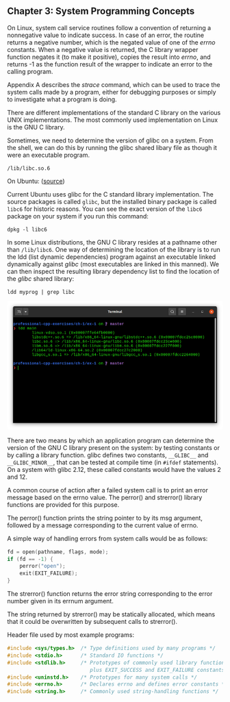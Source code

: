 ## Chapter 3: System Programming Concepts

On Linux, system call service routines follow a convention of returning a nonnegative value to indicate success. In case of an error, the routine returns a negative number, which is the negated value of one of the _errno_ constants. When a negative value is returned, the C library wrapper function negates it (to make it positive), copies the result into _errno_, and returns -1 as the function result of the wrapper to indicate an error to the calling program. 

Appendix A describes the _strace_ command, which can be used to trace the system calls made by a program, either for debugging purposes or simply to investigate what a program is doing.

There are different implementations of the standard C library on the various UNIX implementations. The most commonly used implementation on Linux is the GNU C library.

Sometimes, we need to determine the version of glibc on a system. From the shell, we can do this by running the glibc shared libary file as though it were an executable program. 

```
/lib/libc.so.6
```

On Ubuntu: ([source](https://stackoverflow.com/questions/54053087/libc-or-glibc-in-ubuntu))

Current Ubuntu uses glibc for the C standard library implementation. The source packages is called `glibc`, but the installed binary package is called `libc6` for historic reasons. You can see the exact version of the `libc6` package on your system if you run this command:

```
dpkg -l libc6
```

In some Linux distributions, the GNU C library resides at a pathname other than `/lib/libc6`. One way of determining the location of the library is to run the ldd (list dynamic dependencies) program against an executable linked dynamically against _glibc_ (most executables are linked in this manned). We can then inspect the resulting library dependency list to find the location of the _glibc_ shared library:

```
ldd myprog | grep libc
```

![ldd](images/ch-3/ldd.png)

There are two means by which an application program can determine the version of the GNU C library present on the system: by testing constants or by calling a library function. glibc defines two constants, `__GLIBC__` and `__GLIBC_MINOR__`, that can be tested at compile time (in `#ifdef` statements). On a system with glibc 2.12, these called constants would have the values 2 and 12.

A common course of action after a failed system call is to print an error message based on the errno value. The perror() and strerror() library functions are provided for this purpose. 

The perror() function prints the string pointer to by its msg argument, followed by a message corresponding to the current value of errno. 

A simple way of handling errors from system calls would be as follows:

```c
fd = open(pathname, flags, mode);
if (fd == -1) {
    perror("open");
    exit(EXIT_FAILURE);
}
```

The strerror() function returns the error string corresponding to the error number given in its errnum argument.

The string returned by strerror() may be statically allocated, which means that it could be overwritten by subsequent calls to strerror().

Header file used by most example programs:

```c
#include <sys/types.h>  /* Type definitions used by many programs */
#include <stdio.h>      /* Standard IO functions */
#include <stdlib.h>     /* Prototypes of commonly used library functions,
                           plus EXIT_SUCCESS and EXIT_FAILURE constants */
#include <uninstd.h>    /* Prototypes for many system calls */
#include <errno.h>      /* Declares errno and defines error constants */
#include <string.h>     /* Commonly used string-handling functions */

```

